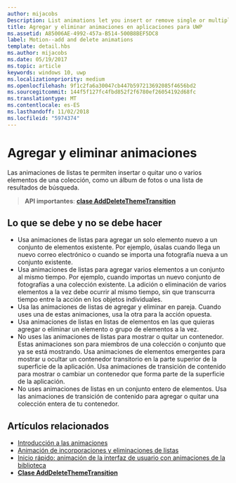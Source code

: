 ```yaml
---
author: mijacobs
Description: List animations let you insert or remove single or multiple items from a collection, such as a photo album or a list of search results.
title: Agregar y eliminar animaciones en aplicaciones para UWP
ms.assetid: A85006AE-4992-457a-B514-500B8BEF5DC8
label: Motion--add and delete animations
template: detail.hbs
ms.author: mijacobs
ms.date: 05/19/2017
ms.topic: article
keywords: windows 10, uwp
ms.localizationpriority: medium
ms.openlocfilehash: 9f1c2fa6a30047cb447b597213692085f4656bd2
ms.sourcegitcommit: 144f5f127fc4fbd852f2f6780ef26054192d68fc
ms.translationtype: MT
ms.contentlocale: es-ES
ms.lasthandoff: 11/02/2018
ms.locfileid: "5974374"
---
```

# <a name="add-and-delete-animations"></a>Agregar y eliminar animaciones



Las animaciones de listas te permiten insertar o quitar uno o varios elementos de una colección, como un álbum de fotos o una lista de resultados de búsqueda.

> **API importantes**: [**clase AddDeleteThemeTransition**](https://msdn.microsoft.com/library/windows/apps/br243048)


## <a name="dos-and-donts"></a>Lo que se debe y no se debe hacer


-   Usa animaciones de listas para agregar un solo elemento nuevo a un conjunto de elementos existente. Por ejemplo, úsalas cuando llega un nuevo correo electrónico o cuando se importa una fotografía nueva a un conjunto existente.
-   Usa animaciones de listas para agregar varios elementos a un conjunto al mismo tiempo. Por ejemplo, cuando importas un nuevo conjunto de fotografías a una colección existente. La adición o eliminación de varios elementos a la vez debe ocurrir al mismo tiempo, sin que transcurra tiempo entre la acción en los objetos individuales.
-   Usa las animaciones de listas de agregar y eliminar en pareja. Cuando uses una de estas animaciones, usa la otra para la acción opuesta.
-   Usa animaciones de listas en listas de elementos en las que quieras agregar o eliminar un elemento o grupo de elementos a la vez.
-   No uses las animaciones de listas para mostrar o quitar un contenedor. Estas animaciones son para miembros de una colección o conjunto que ya se está mostrando. Usa animaciones de elementos emergentes para mostrar u ocultar un contenedor transitorio en la parte superior de la superficie de la aplicación. Usa animaciones de transición de contenido para mostrar o cambiar un contenedor que forma parte de la superficie de la aplicación.
-   No uses animaciones de listas en un conjunto entero de elementos. Usa las animaciones de transición de contenido para agregar o quitar una colección entera de tu contenedor.



## <a name="related-articles"></a>Artículos relacionados

* [Introducción a las animaciones](https://msdn.microsoft.com/library/windows/apps/mt187350)
* [Animación de incorporaciones y eliminaciones de listas](https://msdn.microsoft.com/library/windows/apps/xaml/jj649430)
* [Inicio rápido: animación de la interfaz de usuario con animaciones de la biblioteca](https://msdn.microsoft.com/library/windows/apps/xaml/hh452703)
* [**Clase AddDeleteThemeTransition**](https://msdn.microsoft.com/library/windows/apps/br243048)

 

 




